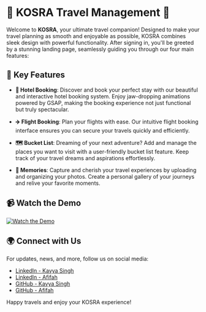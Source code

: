 
# 🌟 KOSRA Travel Management 🌟

Welcome to **KOSRA**, your ultimate travel companion! Designed to make your travel planning as smooth and enjoyable as possible, KOSRA combines sleek design with powerful functionality. After signing in, you'll be greeted by a stunning landing page, seamlessly guiding you through our four main features:

## 🚀 Key Features

- **🏨 Hotel Booking**: Discover and book your perfect stay with our beautiful and interactive hotel booking system. Enjoy jaw-dropping animations powered by GSAP, making the booking experience not just functional but truly spectacular.

- **✈️ Flight Booking**: Plan your flights with ease. Our intuitive flight booking interface ensures you can secure your travels quickly and efficiently.

- **🗺️ Bucket List**: Dreaming of your next adventure? Add and manage the places you want to visit with a user-friendly bucket list feature. Keep track of your travel dreams and aspirations effortlessly.

- **📸 Memories**: Capture and cherish your travel experiences by uploading and organizing your photos. Create a personal gallery of your journeys and relive your favorite moments.

## 📹 Watch the Demo

[![Watch the Demo]()](https://www.youtube.com/watch?v=6weCI4irNt0)

## 🌍 Connect with Us

For updates, news, and more, follow us on social media:

- [LinkedIn - Kavya Singh](https://www.linkedin.com/in/kavya-singh-690888292/)
- [LinkedIn - Afifah](https://www.linkedin.com/in/afifah-linkedin/)
- [GitHub - Kavya Singh](https://github.com/KavyaSingh236)
- [GitHub - Afifah](https://www.linkedin.com/in/afifah-ayesha-bijli-07ba4924b/)







Happy travels and enjoy your KOSRA experience!

